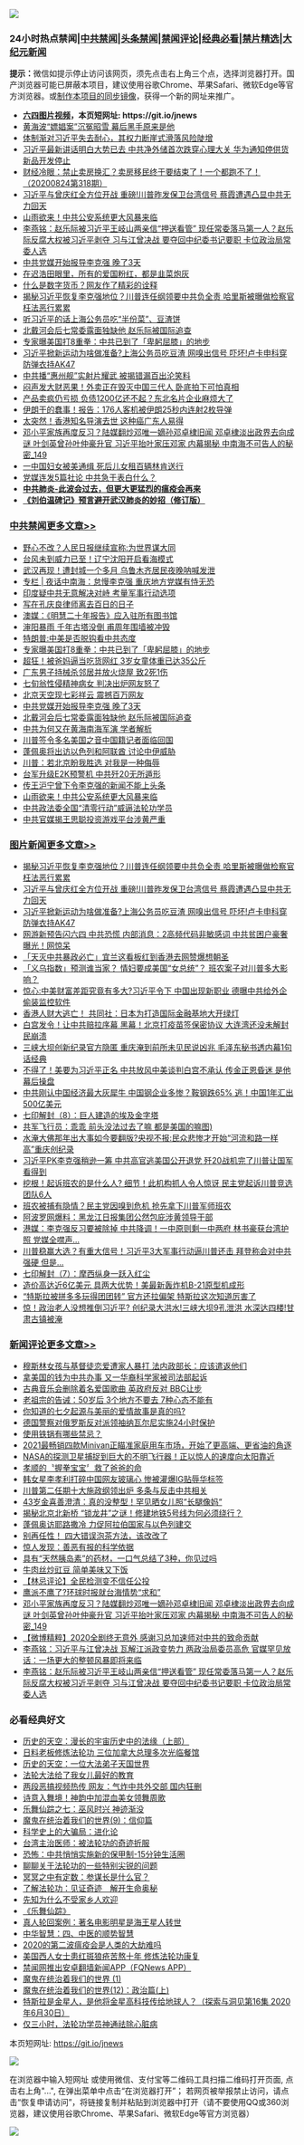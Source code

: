 ![](https://raw.githubusercontent.com/fqnews/bnews/master/64photo/fqnews-qr.jpg)

<div id="tt">
<h3>24小时热点禁闻|<a href="#%E4%B8%AD%E5%85%B1%E7%A6%81%E9%97%BB%E6%9B%B4%E5%A4%9A%E6%96%87%E7%AB%A0">中共禁闻</a>|<a href="#%E5%9B%BE%E7%89%87%E6%96%B0%E9%97%BB%E6%9B%B4%E5%A4%9A%E6%96%87%E7%AB%A0">头条禁闻</a>|<a href="#%E6%96%B0%E9%97%BB%E8%AF%84%E8%AE%BA%E6%9B%B4%E5%A4%9A%E6%96%87%E7%AB%A0">禁闻评论|<a href="#%E5%BF%85%E7%9C%8B%E7%BB%8F%E5%85%B8%E5%A5%BD%E6%96%87">经典必看|<a href="/video.md#%E7%A6%81%E7%89%87%E7%B2%BE%E9%80%89">禁片精选</a>|<a href="https://github.com/fqnews/djy/blob/master/gb/nf1351518.md#1">大纪元新闻</a></h3>
<div><b>提示：</b>微信如提示停止访问该网页，须先点击右上角三个点，选择浏览器打开。国产浏览器可能已屏蔽本项目，建议使用谷歌Chrome、苹果Safari、微软Edge等官方浏览器。或<a href="https://github.com/fqnews/bnews/blob/master/%E5%88%B6%E4%BD%9Cgit%E7%A6%81%E9%97%BB%E9%95%9C%E5%83%8F.md">制作本项目的同步镜像</a>，获得一个新的网址来推广。</div>
<ul>
<li><b><a href="http://d1.bdrive.tk/64.mp4" target="_blank">六四图片视频</a>，本页短网址: https://git.io/jnews</b></li>
<li><a href="/yule/20200824/1384718.md">黄海波“嫖娼案”沉冤昭雪 幕后黑手原来是他</a></li>
<li><a href="/bannedvideo/20200824/1384743.md">体制渐对习近平失去耐心，其权力断崖式滑落风险陡增</a></li>
<li><a href="/cnnews/20200824/1384940.md">习近平最新讲话明白大势已去 中共净外储首次跌穿心理大关 华为通知停供货新品开发停止</a></li>
<li><a href="/bannedvideo/20200824/1384876.md">财经冷眼：禁止卖房换汇？卖房移民终于要结束了！一个都跑不了！（20200824第318期）</a></li>
<li><a href="/topimagenews/20200824/1385155.md">习近平与曾庆红全方位开战 重磅!川普昨发保卫台湾信号 蔡霞遭遇凸显中共无力回天</a></li>
<li><a href="/cbnews/20200824/1384924.md">山雨欲来！中共公安系统更大风暴来临</a></li>
<li><a href="/comments/20200824/1385025.md">李燕铭：赵乐际被习近平王岐山两亲信“押送看管” 现任常委落马第一人？赵乐际反腐大权被习近平剥夺 习与江曾决战 要夺回中纪委书记要职 卡位政治局常委人选</a></li>
<li><a href="/cbnews/20200824/1384932.md">中共党媒开始报导李克强 晚了3天</a></li>
<li><a href="/bannedvideo/20200824/1384721.md">在迟浩田眼里，所有的爱国粉红，都是韭菜炮灰</a></li>
<li><a href="/finance/20200824/1384753.md">什么是数字货币？网友作了精彩的诠释</a></li>
<li><a href="/topimagenews/20200824/1385240.md">揭秘习近平恢复李克强地位？川普连任纲领要中共负全责 哈里斯被曝做检察官枉法恶行累累</a></li>
<li><a href="/cbnews/20200824/1384808.md">听习近平的话上海公务员吃“半份菜”、豆渣饼</a></li>
<li><a href="/cbnews/20200824/1384931.md">北戴河会后七常委露面独缺他 赵乐际被国际追查</a></li>
<li><a href="/cbnews/20200824/1385037.md">专家曝美国打8重拳：中共已到了「卑躬屈膝」的地步</a></li>
<li><a href="/topimagenews/20200824/1385133.md">习近平掀新运动为啥做准备?上海公务员吃豆渣 网嗅出信号 吓坏!卢卡申科穿防弹衣持AK47</a></li>
<li><a href="/cbnews/20200824/1384875.md">中共播“惠州舰”实射片耀武 被揭错漏百出沦笑料</a></li>
<li><a href="/finance/20200824/1384861.md">闷声发大财恶果！外卖正在毁灭中国三代人 卧底拍下可怕真相</a></li>
<li><a href="/cnnews/20200824/1384816.md">产品卖疯仍亏损 负债1200亿还不起？东北名片企业麻烦大了</a></li>
<li><a href="/cnnews/20200824/1384777.md">伊朗干的蠢事！报告：176人客机被伊朗25秒内连射2枚导弹</a></li>
<li><a href="/cnnews/20200824/1384778.md">太突然！香港知名导演去世 这种癌广东人易得</a></li>
<li><a href="/comments/20200824/1385115.md">邓小平家族再度反习？陆媒翻炒邓唯一嫡孙邓卓棣旧闻 邓卓棣淡出政界去向成谜 叶剑英曾孙叶仲豪升官 习近平抬叶家压邓家 内幕揭秘 中南海不可告人的秘密_149</a></li>
<li><a href="/cnnews/20200824/1384909.md">一中国妇女被美通缉 死后儿女租百辆林肯送行</a></li>
<li><a href="/ssgc/20200824/1384937.md">党媒连发5篇社论 中共急于表白什么？</a></li>
<li><b><a href="/comments/20200211/1275071.md" target="_blank">中共肺炎-此波会过去，但更大更猛烈的瘟疫会再来</a></b></li>
<li><b><a href="/comments/20200207/1272816.md" target="_blank">《刘伯温碑记》预言避开武汉肺炎的妙招（修订版）</a></b></li>
</ul>
</div>

<div class="catlist">
<h3><a href="/cbnews/" target="_blank">中共禁闻</a><span><a href="/cbnews/" target="_blank" rel="nofollow">更多文章>></a></span></h3>
<ul>
<li><a href="/cbnews/20200825/1385340.md" target="_blank">野心不改？人民日报继续宣称:为世界谋大同</a></li>
<li><a href="/cbnews/20200825/1385307.md" target="_blank">台风未到威力已至！辽宁沈阳开启看海模式</a></li>
<li><a href="/cbnews/20200825/1385306.md" target="_blank">武汉再现！遭封城一个多月 乌鲁木齐居民夜晚呐喊发泄</a></li>
<li><a href="/cbnews/20200825/1385297.md" target="_blank">专栏 | 夜话中南海：怠慢李克强 重庆地方党媒有恃无恐</a></li>
<li><a href="/cbnews/20200825/1385263.md" target="_blank">印度疑中共无意解决对峙 考量军事行动选项</a></li>
<li><a href="/cbnews/20200824/1385125.md" target="_blank">写在孔庆良律师离去百日的日子</a></li>
<li><a href="/cbnews/20200824/1384888.md" target="_blank">澳媒：《明慧二十年报告》应入驻所有图书馆</a></li>
<li><a href="/cbnews/20200824/1385032.md" target="_blank">渖阳暴雨 千年古塔没倒 甫周年围墙被冲毁</a></li>
<li><a href="/cbnews/20200824/1385038.md" target="_blank">特朗普:中美是否脱钩看中共态度</a></li>
<li><a href="/cbnews/20200824/1385037.md" target="_blank">专家曝美国打8重拳：中共已到了「卑躬屈膝」的地步</a></li>
<li><a href="/cbnews/20200824/1385036.md" target="_blank">超狂！被爸妈逼当吃货网红 3岁女童体重已达35公斤</a></li>
<li><a href="/cbnews/20200824/1385035.md" target="_blank">广东男子持械杀邻居并放火烧屋 致2死1伤</a></li>
<li><a href="/cbnews/20200824/1385034.md" target="_blank">七旬翁性侵精神病女 判决出炉网友怒了</a></li>
<li><a href="/cbnews/20200824/1385033.md" target="_blank">北京天空现七彩祥云 震撼百万网友</a></li>
<li><a href="/cbnews/20200824/1384932.md" target="_blank">中共党媒开始报导李克强 晚了3天</a></li>
<li><a href="/cbnews/20200824/1384931.md" target="_blank">北戴河会后七常委露面独缺他 赵乐际被国际追查</a></li>
<li><a href="/cbnews/20200824/1384930.md" target="_blank">中共为何又在黄海南海军演 学者解析</a></li>
<li><a href="/cbnews/20200824/1384929.md" target="_blank">川普签令多名美国之音中国籍记者面临回国</a></li>
<li><a href="/cbnews/20200824/1384928.md" target="_blank">蓬佩奥将出访以色列和阿联酋 讨论中伊威胁</a></li>
<li><a href="/cbnews/20200824/1384927.md" target="_blank">川普：若北京盼我胜选 对我是一种侮辱</a></li>
<li><a href="/cbnews/20200824/1384926.md" target="_blank">台军升级E2K预警机 中共歼20无所遁形</a></li>
<li><a href="/cbnews/20200824/1384925.md" target="_blank">传王沪宁曾下令李克强的新闻不能上头条</a></li>
<li><a href="/cbnews/20200824/1384924.md" target="_blank">山雨欲来！中共公安系统更大风暴来临</a></li>
<li><a href="/cbnews/20200824/1384923.md" target="_blank">中共政法委全国“清零行动”威逼法轮功学员</a></li>
<li><a href="/cbnews/20200824/1384922.md" target="_blank">中共官媒揭王思聪投资游戏平台涉黄严重</a></li>

</ul>
</div>
<div class="catlist">
<h3><a href="/topimagenews/" target="_blank">图片新闻</a><span><a href="/topimagenews/" target="_blank" rel="nofollow">更多文章>></a></span></h3>
<ul>
<li><a href="/topimagenews/20200824/1385240.md" target="_blank">揭秘习近平恢复李克强地位？川普连任纲领要中共负全责 哈里斯被曝做检察官枉法恶行累累</a></li>
<li><a href="/topimagenews/20200824/1385155.md" target="_blank">习近平与曾庆红全方位开战 重磅!川普昨发保卫台湾信号 蔡霞遭遇凸显中共无力回天</a></li>
<li><a href="/topimagenews/20200824/1385133.md" target="_blank">习近平掀新运动为啥做准备?上海公务员吃豆渣 网嗅出信号 吓坏!卢卡申科穿防弹衣持AK47</a></li>
<li><a href="/topimagenews/20200823/1384619.md" target="_blank">网游新预告闪六四 中共恐慌 内部消息：2高频代码非敏感词 中共贫困户豪奢曝光！网惊呆</a></li>
<li><a href="/topimagenews/20200823/1384618.md" target="_blank">「天灭中共暴政必亡」宜兰这看板红到香港去网赞爆想朝圣</a></li>
<li><a href="/topimagenews/20200823/1384594.md" target="_blank">「义乌指数」预测谁当家？ 情妇要成美国“女总统”？ 班农案子对川普多大影响？</a></li>
<li><a href="/topimagenews/20200823/1384509.md" target="_blank">惊心:中美财富差距究竟有多大?习近平令下 中国出现新职业 德曝中共给外企偷装监控软件</a></li>
<li><a href="/topimagenews/20200823/1384412.md" target="_blank">香港人财大逃亡！ 共同社：日本为打造国际金融基地大开绿灯</a></li>
<li><a href="/topimagenews/20200823/1384229.md" target="_blank">白宫发令！让中共赔拉序幕 黑幕！北京打疫苗签保密协议 大连湾还没未解封 民崩溃</a></li>
<li><a href="/topimagenews/20200822/1384216.md" target="_blank">三峡大坝创新纪录官方隐匿 重庆淹到前所未见民说凶兆 毛泽东秘书透内幕1句话经典</a></li>
<li><a href="/topimagenews/20200822/1384172.md" target="_blank">不得了！美要为习近平正名 中共放风中美谈判白宫不承认 传金正恩昏迷 是他幕后操盘</a></li>
<li><a href="/topimagenews/20200822/1384137.md" target="_blank">中共刚认中国经济最大灰犀牛 中国钢企业多惨？鞍钢跌65% 逃！中国1年汇出500亿美元</a></li>
<li><a href="/comments/20200822/1383925.md" target="_blank">七印解封（8）：巨人建造的埃及金字塔</a></li>
<li><a href="/topimagenews/20200822/1383915.md" target="_blank">共军飞行员：乖乖 前头没法过去了嘛 都是美国的嘛图)</a></li>
<li><a href="/topimagenews/20200821/1383668.md" target="_blank">水淹大佛那年出大事如今要翻版?央视不报:民众悲惨才开始“河流和路一样高”重庆创纪录</a></li>
<li><a href="/topimagenews/20200821/1383595.md" target="_blank">习近平PK李克强稍逊一筹 中共高官逃美国公开退党 歼20战机完了川普让国军看得到</a></li>
<li><a href="/topimagenews/20200821/1383581.md" target="_blank">挖根！起诉班农的是什么人? 细节！此机构抓人令人惊讶 民主党起诉川普竞选团队6人</a></li>
<li><a href="/topimagenews/20200821/1383491.md" target="_blank">班农被捕有隐情？民主党因嗅到危机 抢先拿下川普军师班农</a></li>
<li><a href="/topimagenews/20200821/1383271.md" target="_blank">阿波罗网爆料：黑龙江日报集团公然包庇涉黄领导干部</a></li>
<li><a href="/topimagenews/20200820/1383199.md" target="_blank">港媒：李克强反习要被除掉 中共降调！一中原则剩一中两府 林书豪获台湾护照 党媒全噤声…</a></li>
<li><a href="/topimagenews/20200820/1383194.md" target="_blank">川普稳赢大选？有重大信号！习近平3大军事行动逼川普还击 拜登称会对中共强硬 但是&#8230;</a></li>
<li><a href="/comments/20200820/1383036.md" target="_blank">七印解封（7）：摩西纵身一跃入红尘</a></li>
<li><a href="/topimagenews/20200820/1382927.md" target="_blank">造价高达近6亿美元 具两大优势！美最新轰炸机B-21原型机成形</a></li>
<li><a href="/topimagenews/20200820/1382904.md" target="_blank">“特斯拉被拼多多玩得团团转” 官方还拉偏架 特斯拉这次知道厉害了</a></li>
<li><a href="/topimagenews/20200819/1382697.md" target="_blank">惊！政治老人没想推倒习近平? 创纪录大洪水!三峡大坝9孔泄洪 水深达四楼!甘肃古镇被淹</a></li>

</ul>
</div>
<div class="catlist">
<h3><a href="/comments/" target="_blank">新闻评论</a><span><a href="/comments/" target="_blank" rel="nofollow">更多文章>></a></span></h3>
<ul>
<li><a href="/comments/20200825/1385350.md" target="_blank">穆斯林女孩与基督徒恋爱遭家人暴打 法内政部长：应该遣返他们</a></li>
<li><a href="/comments/20200825/1385336.md" target="_blank">拿美国的钱为中共办事 又一华裔科学家被司法部起诉</a></li>
<li><a href="/comments/20200825/1385325.md" target="_blank">古典音乐会删除着名爱国歌曲 英政府反对 BBC让步</a></li>
<li><a href="/comments/20200825/1385288.md" target="_blank">老祖宗的告诫：50岁后 3个地方不要去 7种心态不能有</a></li>
<li><a href="/comments/20200825/1385287.md" target="_blank">你知道的七夕起源与美丽的爱情故事是真的吗?</a></li>
<li><a href="/comments/20200825/1385282.md" target="_blank">德国警察对俄罗斯反对派领袖纳瓦尔尼实施24小时保护</a></li>
<li><a href="/comments/20200825/1385268.md" target="_blank">使用铁锅有哪些禁忌？</a></li>
<li><a href="/comments/20200825/1385267.md" target="_blank">2021最畅销四款Minivan正瞄准家庭用车市场，开始了更高端、更省油的角逐</a></li>
<li><a href="/comments/20200825/1385261.md" target="_blank">NASA的探测卫星捕捉到巨大的不明飞行器！正以惊人的速度向太阳靠近</a></li>
<li><a href="/comments/20200825/1385260.md" target="_blank">孝顺的〝握拳宝宝〞救了爸爸的命</a></li>
<li><a href="/comments/20200825/1385259.md" target="_blank">韩女星李孝利打碎中国网友玻璃心 惨被灌爆IG贴辱华标签</a></li>
<li><a href="/comments/20200825/1385254.md" target="_blank">川普第二任期十大施政纲领出炉 多条与反击中共相关</a></li>
<li><a href="/comments/20200825/1385253.md" target="_blank">43岁金喜善澄清：真的没整型！罕见晒女儿照“长腿像妈“</a></li>
<li><a href="/comments/20200824/1385231.md" target="_blank">揭秘北京北新桥 “锁龙井”之谜！修建地铁5号线为何必须绕行？</a></li>
<li><a href="/comments/20200824/1385193.md" target="_blank">蓬佩奥访耶路撒冷 力促阿拉伯国家与以色列建交</a></li>
<li><a href="/comments/20200824/1385192.md" target="_blank">别再任性！ 四大错误泡茶方法，该改改了</a></li>
<li><a href="/comments/20200824/1385191.md" target="_blank">惊人发现：善恶有报的科学依据</a></li>
<li><a href="/comments/20200824/1385190.md" target="_blank">具有“天然胰岛素”的药材，一口气总结了3种，你见过吗</a></li>
<li><a href="/comments/20200824/1385189.md" target="_blank">牛肉丝炒豇豆 简单美味又下饭</a></li>
<li><a href="/comments/20200824/1385142.md" target="_blank">【林忌评论】全民检测变不信任公投</a></li>
<li><a href="/comments/20200824/1385124.md" target="_blank">鹰派不鹰了?环球时报就台海情势“求和”</a></li>
<li><a href="/comments/20200824/1385115.md" target="_blank">邓小平家族再度反习？陆媒翻炒邓唯一嫡孙邓卓棣旧闻 邓卓棣淡出政界去向成谜 叶剑英曾孙叶仲豪升官 习近平抬叶家压邓家 内幕揭秘 中南海不可告人的秘密_149</a></li>
<li><a href="/comments/20200824/1385041.md" target="_blank">【微博精粹】2020全剧终无意外 感谢习总加速师对中共的致命贡献</a></li>
<li><a href="/comments/20200824/1385026.md" target="_blank">李燕铭：习近平与江曾决战 瓦解江派政变势力 两政治局委员高危 官媒罕见放话：一场更大的整顿风暴即将来临</a></li>
<li><a href="/comments/20200824/1385025.md" target="_blank">李燕铭：赵乐际被习近平王岐山两亲信“押送看管” 现任常委落马第一人？赵乐际反腐大权被习近平剥夺 习与江曾决战 要夺回中纪委书记要职 卡位政治局常委人选</a></li>

</ul>
</div>

<div class="catlist">
<h3>必看经典好文</h3>
<ul>
<li><a href="/tculture/20121025/73065.md" target="_blank">历史的天空：漫长的宇宙历史中的法缘（上部）</a></li>
<li><a href="/comments/20200531/1337359.md" target="_blank">日料老板修炼法轮功 三位加拿大总理多次光临餐馆</a></li>
<li><a href="/tculture/20121025/73067.md" target="_blank">历史的天空：一位大法弟子天国世界</a></li>
<li><a href="/cbnews/20200516/1329218.md" target="_blank">法轮大法给了我女儿最好的教育</a></li>
<li><a href="/cbnews/20200703/1355059.md" target="_blank">两段恶搞视频热传 网友：气炸中共外交部 国内狂删</a></li>
<li><a href="/topimagenews/20170208/656009.md" target="_blank">诗意入舞境！神韵中加混血美女领舞周歌</a></li>
<li><a href="/tculture/20190101/792550.md" target="_blank">乐舞仙踪之七：巫风时兴 神迹渐没</a></li>
<li><a href="/topimagenews/20180529/949649.md" target="_blank">魔鬼在统治着我们的世界(9)：信仰篇</a></li>
<li><a href="/comments/20200605/783246.md" target="_blank">科学史上的大骗局：进化论</a></li>
<li><a href="/comments/20200801/1373219.md" target="_blank">台湾主治医师：被法轮功的奇迹折服</a></li>
<li><a href="/baitai/20200711/1359005.md" target="_blank">恐怖：中共悄悄实施新的保甲制-15分钟生活圈</a></li>
<li><a href="/comments/20190417/1114875.md" target="_blank">聊聊关于法轮功的一些特别尖锐的问题</a></li>
<li><a href="/tculture/20200812/1378929.md" target="_blank">冥冥之中有定数：参谋长是什么官？</a></li>
<li><a href="/comments/20200307/1289968.md" target="_blank">了解法轮功：见证奇迹　解开生命奥秘</a></li>
<li><a href="/comments/20200620/1346848.md" target="_blank">先知为什么不受家乡人欢迎</a></li>
<li><a href="/comments/20200527/783191.md" target="_blank">《乐舞仙踪》</a></li>
<li><a href="/comments/20200523/1332915.md" target="_blank">真人轮回案例：著名电影明星是海王星人转世</a></li>
<li><a href="/comments/20200605/783247.md" target="_blank">中华智慧：四、中医的顺势智慧</a></li>
<li><a href="/comments/20200712/1359432.md" target="_blank">2020的第二波瘟疫会是人类的大劫难吗</a></li>
<li><a href="/comments/20190126/1070164.md" target="_blank">美国西人女士患红斑狼疮苦熬十年 修炼法轮功康复</a></li>
<li><a href="/comments/20200503/1322531.md" target="_blank">禁闻网推出安卓翻墙新闻APP（FQNews APP）</a></li>
<li><a href="/topimagenews/20180519/944624.md" target="_blank">魔鬼在统治着我们的世界 (1)</a></li>
<li><a href="/topimagenews/20180601/951286.md" target="_blank">魔鬼在统治着我们的世界(12)：政治篇(上)</a></li>
<li><a href="/comments/20200712/1359460.md" target="_blank">特斯拉是金星人，是他将金星高科技传给地球人？（探索与洞见第16集 2020年6月30日）</a></li>
<li><a href="/health/20170626/780270.md" target="_blank">仅三小时，法轮功学员神通祛除心脏病</a></li>

</ul>
</div>

本页短网址: https://git.io/jnews

![](https://raw.githubusercontent.com/fqnews/bnews/master/64photo/fqnews-qr.jpg)

在浏览器中输入短网址 或使用微信、支付宝等二维码工具扫描二维码打开页面, 点击右上角"...", 在弹出菜单中点击“在浏览器打开”； 若网页被举报禁止访问，请点击“恢复申请访问”，将链接复制并粘贴到浏览器中打开（请不要使用QQ或360浏览器，建议使用谷歌Chrome、苹果Safari、微软Edge等官方浏览器）

![](https://raw.githubusercontent.com/fqnews/bnews/master/64photo/wx.jpg)